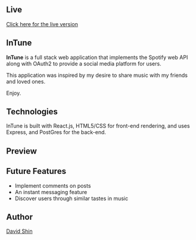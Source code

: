 ## Live
[Click here for the live version](http://ds-intune.herokuapp.com)

## InTune
**InTune** is a full stack web application that implements  the Spotify web API along with OAuth2 to provide a social media platform for users.

This application was inspired by my desire to share music with my friends and loved ones.

Enjoy.

<!-- <img src="./assets/preview/startscreen.gif" width="800" height="600" /> -->

## Technologies
InTune is built with React.js, HTML5/CSS for front-end rendering, and uses Express, and PostGres for the back-end.

## Preview

<!-- <img src="./assets/preview/preview.gif" width="800" height="600" />

<img src="./assets/preview/gameover.gif" width="800" height="600" /> -->

## Future Features
* Implement comments on posts
* An instant messaging feature
* Discover users through similar tastes in music

## Author

[David Shin](https://github.com/davidyshin)